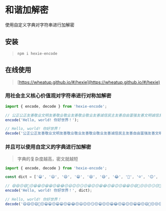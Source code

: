 # 和谐加解密

使用自定义字典对字符串进行加解密

## 安装

> `npm i hexie-encode`

## 在线使用

> [https://wheatup.github.io/#/hexie](https://wheatup.github.io/#/hexie)

### 用社会主义核心价值观对字符串进行对称加解密

```javascript
import { encode, decode } from 'hexie-encode';

// 公正公正友善敬业文明友善敬业敬业友善敬业敬业友善诚信民主友善自由富强友善文明诚信友善诚信敬业友善诚信民主友善诚信自由友善敬业敬业友善敬业民主友善和谐富强友善文明诚信友善民主自由文明诚信和谐友善民主公正文明和谐法治友善民主自由富强文明和谐友善文明富强公正民主敬业友善自由平等富强平等法治
encode('Hello, world! 你好世界！');

// Hello, world! 你好世界！
decode('公正公正友善敬业文明友善敬业敬业友善敬业敬业友善诚信民主友善自由富强友善文明诚信友善诚信敬业友善诚信民主友善诚信自由友善敬业敬业友善敬业民主友善和谐富强友善文明诚信友善民主自由文明诚信和谐友善民主公正文明和谐法治友善民主自由富强文明和谐友善文明富强公正民主敬业友善自由平等富强平等法治');
```

### 并且可以使用自定义的字典进行加解密

> 字典的复杂度越高，密文就越短

```javascript
import { encode, decode } from 'hexie-encode';

const dict = ['😀', '😃', '😄', '😁', '😆', '😅', '😂', '🤣', '☺️', '😊', '😇', '🙂', '🙃', '😉', '😌', '😍', '🥰', '😘', '😗', '😙', '😚', '😋', '😛', '😝', '😜', '🤪', '🤨', '🧐', '🤓', '😎', '🤩', '🥳', '😏', '😒', '😞', '😔'];

// 😄😄😔😄🥳😔😁😁😔😁😁😔😁😂😔😃😊😔😏😔😁😌😔😁😂😔😁😊😔😁😁😔😄🤩😔😒😔😏😔🥰😚😚😔😗😜😙😔🥰🙂😅😔😜😘😒😔😃😗😇😂
encode('Hello, world! 你好世界！', dict);

// Hello, world! 你好世界！
decode('😄😄😔😄🥳😔😁😁😔😁😁😔😁😂😔😃😊😔😏😔😁😌😔😁😂😔😁😊😔😁😁😔😄🤩😔😒😔😏😔🥰😚😚😔😗😜😙😔🥰🙂😅😔😜😘😒😔😃😗😇😂', dict);
```
